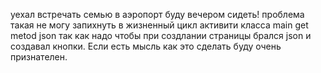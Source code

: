 уехал встречать семью в аэропорт буду вечером сидеть!
проблема такая не могу запихнуть в жизненный цикл активити класса main get metod json так как надо чтобы при создлании страницы брался json и создавал кнопки.
Если есть мысль как это сделать буду очень признателен.

